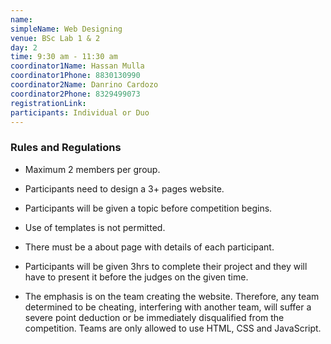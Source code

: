 ```yaml
---
name: 
simpleName: Web Designing
venue: BSc Lab 1 & 2
day: 2
time: 9:30 am - 11:30 am
coordinator1Name: Hassan Mulla
coordinator1Phone: 8830130990	
coordinator2Name: Danrino Cardozo
coordinator2Phone: 8329499073	
registrationLink: 
participants: Individual or Duo
---
```


### Rules and Regulations 

- Maximum 2 members per group. 

- Participants need to design a 3+ pages website. 

- Participants will be given a topic before competition begins. 

- Use of templates is not permitted. 

- There must be a about page with details of each participant. 

- Participants will be given 3hrs to complete their project and they will have to present it before the judges on the given time.

- The emphasis is on the team creating the website. Therefore, any team determined to be cheating, interfering with another team, will suffer a severe point deduction or be immediately disqualified from the competition.
Teams are only allowed to use HTML, CSS and JavaScript.

